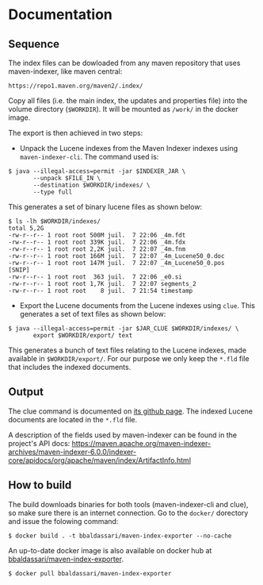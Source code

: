 
# Documentation 


## Sequence

The index files can be dowloaded from any maven repository that uses
maven-indexer, like maven central:

    https://repo1.maven.org/maven2/.index/

Copy all files (i.e. the main index, the updates and properties file) into
the volume directory (`$WORKDIR`). It will be mounted as `/work/` in the
docker image.

The export is then achieved in two steps:

* Unpack the Lucene indexes from the Maven Indexer indexes using
  `maven-indexer-cli`. The command used is:

```
$ java --illegal-access=permit -jar $INDEXER_JAR \
       --unpack $FILE_IN \
       --destination $WORKDIR/indexes/ \
       --type full
```

This generates a set of binary lucene files as shown below:

```
$ ls -lh $WORKDIR/indexes/
total 5,2G
-rw-r--r-- 1 root root 500M juil.  7 22:06 _4m.fdt
-rw-r--r-- 1 root root 339K juil.  7 22:06 _4m.fdx
-rw-r--r-- 1 root root 2,2K juil.  7 22:07 _4m.fnm
-rw-r--r-- 1 root root 166M juil.  7 22:07 _4m_Lucene50_0.doc
-rw-r--r-- 1 root root 147M juil.  7 22:07 _4m_Lucene50_0.pos
[SNIP]
-rw-r--r-- 1 root root  363 juil.  7 22:06 _e0.si
-rw-r--r-- 1 root root 1,7K juil.  7 22:07 segments_2
-rw-r--r-- 1 root root    8 juil.  7 21:54 timestamp
```

* Export the Lucene documents from the Lucene indexes using `clue`. This
  generates a set of text files as shown below:

```
$ java --illegal-access=permit -jar $JAR_CLUE $WORKDIR/indexes/ \
       export $WORKDIR/export/ text
```

This generates a bunch of text files relating to the Lucene indexes, made
available in `$WORKDIR/export/`. For our purpose we only keep the `*.fld`
file that includes the indexed documents.

## Output

The clue command is documented on [its github page](https://github.com/javasoze/clue).
The indexed Lucene documents are located in the `*.fld` file.

A description of the fields used by maven-indexer can be found in the project's
API docs: https://maven.apache.org/maven-indexer-archives/maven-indexer-6.0.0/indexer-core/apidocs/org/apache/maven/index/ArtifactInfo.html

## How to build

The build downloads binaries for both tools (maven-indexer-cli and clue), so make sure there is an internet connection.
Go to the `docker/` dorectory and issue the folowing command:

```
$ docker build . -t bbaldassari/maven-index-exporter --no-cache
```

An up-to-date docker image is also available on docker hub at
[bbaldassari/maven-index-exporter](https://hub.docker.com/r/bbaldassari/maven-index-exporter).

```
$ docker pull bbaldassari/maven-index-exporter
```
